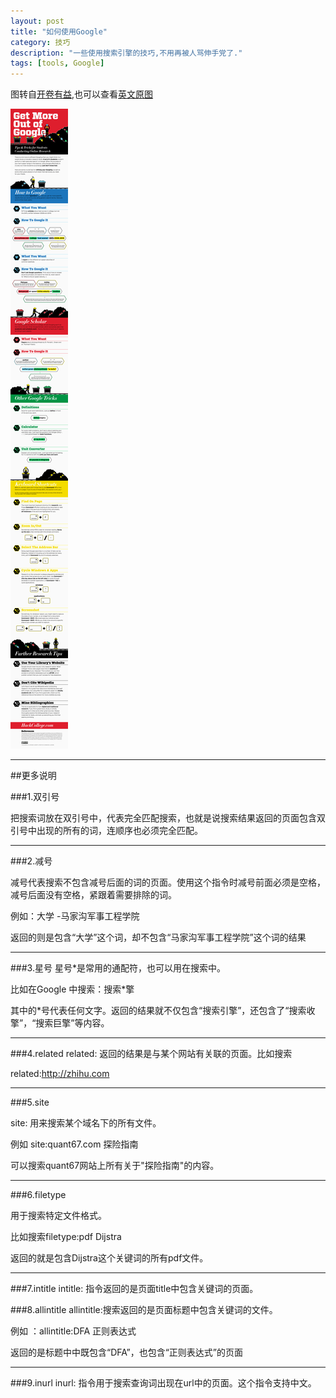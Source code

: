 ```yaml
---
layout: post
title: "如何使用Google"
category: 技巧
description: "一些使用搜索引擎的技巧,不用再被人骂伸手党了."
tags: [tools, Google]
---
```


图转自[开卷有益](http://kaijuan.org/%E6%96%87%E4%BB%B6:%E4%BF%A1%E6%81%AF%E5%9B%BE-%E4%BB%8E%E8%B0%B7%E6%AD%8C%E6%90%9C%E8%8E%B7%E6%9B%B4%E5%A4%9A.png),也可以查看[英文原图](http://www.hackcollege.com/blog/2011/11/23/infographic-get-more-out-of-google.html)

![Google picture](/images/google/google.gif)

---
##更多说明

###1.双引号

把搜索词放在双引号中，代表完全匹配搜索，也就是说搜索结果返回的页面包含双引号中出现的所有的词，连顺序也必须完全匹配。

---
###2.减号

减号代表搜索不包含减号后面的词的页面。使用这个指令时减号前面必须是空格，减号后面没有空格，紧跟着需要排除的词。

例如：大学 -马家沟军事工程学院

返回的则是包含“大学”这个词，却不包含“马家沟军事工程学院”这个词的结果

---
###3.星号
星号*是常用的通配符，也可以用在搜索中。

比如在Google 中搜索：搜索*擎

其中的*号代表任何文字。返回的结果就不仅包含“搜索引擎”，还包含了“搜索收擎”，“搜索巨擎”等内容。

---
###4.related
related: 返回的结果是与某个网站有关联的页面。比如搜索

related:http://zhihu.com

---
###5.site

site: 用来搜索某个域名下的所有文件。

例如 site:quant67.com 探险指南

可以搜索quant67网站上所有关于"探险指南"的内容。

---
###6.filetype

用于搜索特定文件格式。

比如搜索filetype:pdf Dijstra

返回的就是包含Dijstra这个关键词的所有pdf文件。

---
###7.intitle
intitle: 指令返回的是页面title中包含关键词的页面。

###8.allintitle
allintitle:搜索返回的是页面标题中包含关键词的文件。

例如 ：allintitle:DFA 正则表达式

返回的是标题中中既包含“DFA”，也包含“正则表达式”的页面

---
###9.inurl
inurl: 指令用于搜索查询词出现在url中的页面。这个指令支持中文。

